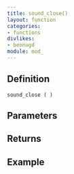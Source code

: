 ```yaml
---
title: sound_close()
layout: function
categories:
- functions
divlikes:
- bennugd
module: mod_
---
```


## Definition

    sound_close ( )

## Parameters

## Returns

## Example
